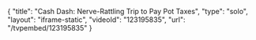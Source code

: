 {
    "title": "Cash Dash: Nerve-Rattling Trip to Pay Pot Taxes",
    "type": "solo",
    "layout": "iframe-static",
    "videoId": "123195835",
    "url": "\/tvpembed\/123195835"
}